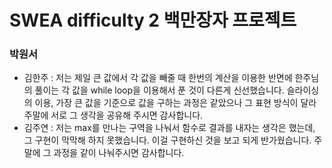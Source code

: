 # SWEA difficulty 2 백만장자 프로젝트

### 박원서

- 김한주 : 저는 제일 큰 값에서 각 값을 빼줄 때 한번의 계산을 이용한 반면에 한주님의 풀이는 각 값을 while loop을 이용해서 푼 것이 다른게 신선했습니다. 슬라이싱의 이용, 가장 큰 값을 기준으로 값을 구하는 과정은 같았으나 그 표현 방식이 달라 주말에 서로 그 생각을 공유해 주시면 감사합니다.<br>
- 김주연 : 저는 max를 만나는 구역을 나눠서 함수로 결과를 내자는 생각은 했는데, 그 구현이 막막해 하지 못했습니다. 이걸 구현하신 것을 보고 되게 반가웠습니다. 주말에 그 과정을 같이 나눠주시면 감사합니다.

